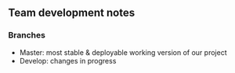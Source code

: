 ## Team development notes 

### Branches 
- Master: most stable & deployable working version of our project
- Develop: changes in progress